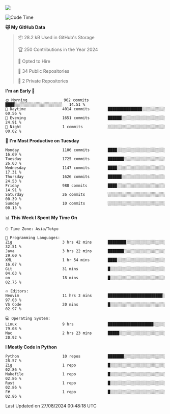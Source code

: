 ![](https://komarev.com/ghpvc/?username=kitagawa-hr)

<!--START_SECTION:waka-->
![Code Time](http://img.shields.io/badge/Code%20Time-1%2C020%20hrs%2048%20mins-blue)

**🐱 My GitHub Data** 

> 📦 28.2 kB Used in GitHub's Storage 
 > 
> 🏆 250 Contributions in the Year 2024
 > 
> 💼 Opted to Hire
 > 
> 📜 34 Public Repositories 
 > 
> 🔑 2 Private Repositories 
 > 
**I'm an Early 🐤** 

```text
🌞 Morning                962 commits         ████░░░░░░░░░░░░░░░░░░░░░   14.51 % 
🌆 Daytime                4014 commits        ███████████████░░░░░░░░░░   60.56 % 
🌃 Evening                1651 commits        ██████░░░░░░░░░░░░░░░░░░░   24.91 % 
🌙 Night                  1 commits           ░░░░░░░░░░░░░░░░░░░░░░░░░   00.02 % 
```
📅 **I'm Most Productive on Tuesday** 

```text
Monday                   1106 commits        ████░░░░░░░░░░░░░░░░░░░░░   16.69 % 
Tuesday                  1725 commits        ███████░░░░░░░░░░░░░░░░░░   26.03 % 
Wednesday                1147 commits        ████░░░░░░░░░░░░░░░░░░░░░   17.31 % 
Thursday                 1626 commits        ██████░░░░░░░░░░░░░░░░░░░   24.53 % 
Friday                   988 commits         ████░░░░░░░░░░░░░░░░░░░░░   14.91 % 
Saturday                 26 commits          ░░░░░░░░░░░░░░░░░░░░░░░░░   00.39 % 
Sunday                   10 commits          ░░░░░░░░░░░░░░░░░░░░░░░░░   00.15 % 
```


📊 **This Week I Spent My Time On** 

```text
🕑︎ Time Zone: Asia/Tokyo

💬 Programming Languages: 
Zig                      3 hrs 42 mins       ████████░░░░░░░░░░░░░░░░░   32.51 % 
Java                     3 hrs 22 mins       ███████░░░░░░░░░░░░░░░░░░   29.60 % 
XML                      1 hr 54 mins        ████░░░░░░░░░░░░░░░░░░░░░   16.67 % 
Git                      31 mins             █░░░░░░░░░░░░░░░░░░░░░░░░   04.63 % 
on                       18 mins             █░░░░░░░░░░░░░░░░░░░░░░░░   02.75 % 

🔥 Editors: 
Neovim                   11 hrs 3 mins       ████████████████████████░   97.03 % 
VS Code                  20 mins             █░░░░░░░░░░░░░░░░░░░░░░░░   02.97 % 

💻 Operating System: 
Linux                    9 hrs               ████████████████████░░░░░   79.08 % 
Mac                      2 hrs 23 mins       █████░░░░░░░░░░░░░░░░░░░░   20.92 % 
```

**I Mostly Code in Python** 

```text
Python                   10 repos            ███████░░░░░░░░░░░░░░░░░░   28.57 % 
Zig                      1 repo              █░░░░░░░░░░░░░░░░░░░░░░░░   02.86 % 
Makefile                 1 repo              █░░░░░░░░░░░░░░░░░░░░░░░░   02.86 % 
Rust                     1 repo              █░░░░░░░░░░░░░░░░░░░░░░░░   02.86 % 
F#                       1 repo              █░░░░░░░░░░░░░░░░░░░░░░░░   02.86 % 
```




 Last Updated on 27/08/2024 00:48:18 UTC
<!--END_SECTION:waka-->
